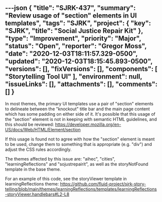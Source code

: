---json
{
  "title": "SJRK-437",
  "summary": "Review usage of \"section\" elements in UI templates",
  "tags": "SJRK",
  "project": {
    "key": "SJRK",
    "title": "Social Justice Repair Kit"
  },
  "type": "Improvement",
  "priority": "Major",
  "status": "Open",
  "reporter": "Gregor Moss",
  "date": "2020-12-03T18:11:57.329-0500",
  "updated": "2020-12-03T18:15:45.893-0500",
  "versions": [],
  "fixVersions": [],
  "components": [
    "Storytelling Tool UI"
  ],
  "environment": null,
  "issueLinks": [],
  "attachments": [],
  "comments": []
}
---
In most themes, the primary UI templates use a pair of "section" elements to delineate between the "knockout" title bar and the main page content which has some padding on either side of it. It's possible that this usage of the "section" element is not in keeping with semantic HTML guidelines, and this should be reviewed: <https://developer.mozilla.org/en-US/docs/Web/HTML/Element/section>

If this usage is found not to agree with how the "section" element is meant to be used, change them to something that is appropriate (e.g. "div") and adjust the CSS rules accordingly.

The themes affected by this issue are: "aihec", "cities", "learningReflections" and "sojustrepairit", as well as the storyNotFound template in the base theme.

For an example of this code, see the storyViewer template in learningReflections theme: <https://github.com/fluid-project/sjrk-story-telling/blob/main/themes/learningReflections/templates/learningReflections-storyViewer.handlebars#L2-L8>

        